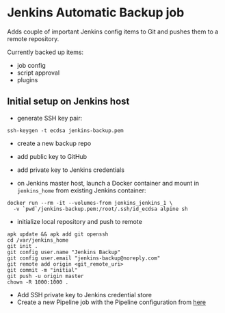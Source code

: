 # Jenkins Automatic Backup job

Adds couple of important Jenkins config items to Git and pushes them to a remote repository.

Currently backed up items:
- job config
- script approval
- plugins


## Initial setup on Jenkins host

- generate SSH key pair:
```
ssh-keygen -t ecdsa jenkins-backup.pem
```
- create a new backup repo
- add public key to GitHub
- add private key to Jenkins credentials

- on Jenkins master host, launch a Docker container and mount in `jenkins_home` from existing Jenkins container: 
```
docker run --rm -it --volumes-from jenkins_jenkins_1 \
  -v `pwd`/jenkins-backup.pem:/root/.ssh/id_ecdsa alpine sh
```

- initialize local repository and push to remote
```
apk update && apk add git openssh
cd /var/jenkins_home
git init .
git config user.name "Jenkins Backup"
git config user.email "jenkins-backup@noreply.com"
git remote add origin <git_remote_uri>
git commit -m "initial"
git push -u origin master
chown -R 1000:1000 .
```
- Add SSH private key to Jenkins credential store
- Create a new Pipeline job with the Pipeline configuration from [here](jenkins/pipeline/jenkinsBackup/Jenkinsfile)
